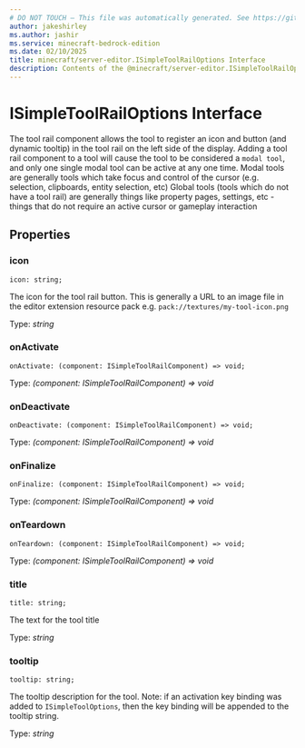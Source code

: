 ```yaml
---
# DO NOT TOUCH — This file was automatically generated. See https://github.com/mojang/minecraftapidocsgenerator to modify descriptions, examples, etc.
author: jakeshirley
ms.author: jashir
ms.service: minecraft-bedrock-edition
ms.date: 02/10/2025
title: minecraft/server-editor.ISimpleToolRailOptions Interface
description: Contents of the @minecraft/server-editor.ISimpleToolRailOptions class.
---
```

# ISimpleToolRailOptions Interface

The tool rail component allows the tool to register an icon and button (and dynamic tooltip) in the tool rail on the left side of the display. Adding a tool rail component to a tool will cause the tool to be considered a `modal tool`, and only one single modal tool can be active at any one time. Modal tools are generally tools which take focus and control of the cursor (e.g. selection, clipboards, entity selection, etc) Global tools (tools which do not have a tool rail) are generally things like property pages, settings, etc - things that do not require an active cursor or gameplay interaction

## Properties

### **icon**
`icon: string;`

The icon for the tool rail button. This is generally a URL to an image file in the editor extension resource pack e.g. `pack://textures/my-tool-icon.png`

Type: *string*

### **onActivate**
`onActivate: (component: ISimpleToolRailComponent) => void;`

Type: *(component: ISimpleToolRailComponent) => void*

### **onDeactivate**
`onDeactivate: (component: ISimpleToolRailComponent) => void;`

Type: *(component: ISimpleToolRailComponent) => void*

### **onFinalize**
`onFinalize: (component: ISimpleToolRailComponent) => void;`

Type: *(component: ISimpleToolRailComponent) => void*

### **onTeardown**
`onTeardown: (component: ISimpleToolRailComponent) => void;`

Type: *(component: ISimpleToolRailComponent) => void*

### **title**
`title: string;`

The text for the tool title

Type: *string*

### **tooltip**
`tooltip: string;`

The tooltip description for the tool. Note: if an activation key binding was added to `ISimpleToolOptions`, then the key binding will be appended to the tooltip string.

Type: *string*

